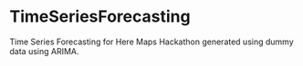 # TimeSeriesForecasting
Time Series Forecasting for Here Maps Hackathon generated using dummy data using ARIMA.
